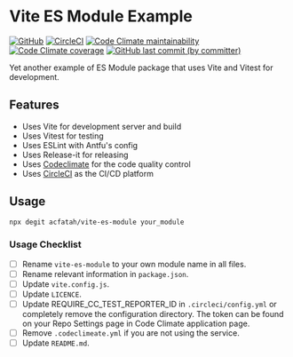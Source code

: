 # Vite ES Module Example

<p>
  <a href="./LICENSE">
  <img alt="GitHub" src="https://img.shields.io/github/license/acfatah/vite-es-module?style=flat-square"></a>

  <a href="https://dl.circleci.com/status-badge/redirect/gh/acfatah/vite-es-module/tree/main">
  <img alt="CircleCI" src="https://img.shields.io/circleci/build/github/acfatah/vite-es-module?label=circleci&style=flat-square" target="_blank"></a>

  <a href="https://codeclimate.com/github/acfatah/vite-es-module">
  <img alt="Code Climate maintainability" src="https://img.shields.io/codeclimate/maintainability/acfatah/vite-es-module?style=flat-square" target="_blank"></a>

  <a href="https://codeclimate.com/github/acfatah/vite-es-module">
  <img alt="Code Climate coverage" src="https://img.shields.io/codeclimate/coverage/acfatah/vite-es-module?style=flat-square" target="_blank"></a>

  <a href="https://github.com/acfatah/vite-es-module/commits/main">
  <img alt="GitHub last commit (by committer)" src="https://img.shields.io/github/last-commit/acfatah/vite-es-module?display_timestamp=committer&style=flat-square"></a>
</p>

Yet another example of ES Module package that uses Vite and Vitest for development.

## Features

- Uses Vite for development server and build
- Uses Vitest for testing
- Uses ESLint with Antfu's config
- Uses Release-it for releasing
- Uses [Codeclimate](https://codeclimate.com/quality) for the code quality control
- Uses [CircleCI](https://circleci.com/product/) as the CI/CD platform

## Usage

```bash
npx degit acfatah/vite-es-module your_module
```

### Usage Checklist

- [ ] Rename `vite-es-module` to your own module name in all files.
- [ ] Rename relevant information in `package.json`.
- [ ] Update `vite.config.js`.
- [ ] Update `LICENCE`.
- [ ] Update REQUIRE_CC_TEST_REPORTER_ID in `.circleci/config.yml` or completely remove the configuration directory. The token can be found on your Repo Settings page in Code Climate application page.
- [ ] Remove `.codeclimeate.yml` if you are not using the service.
- [ ] Update `README.md`.
